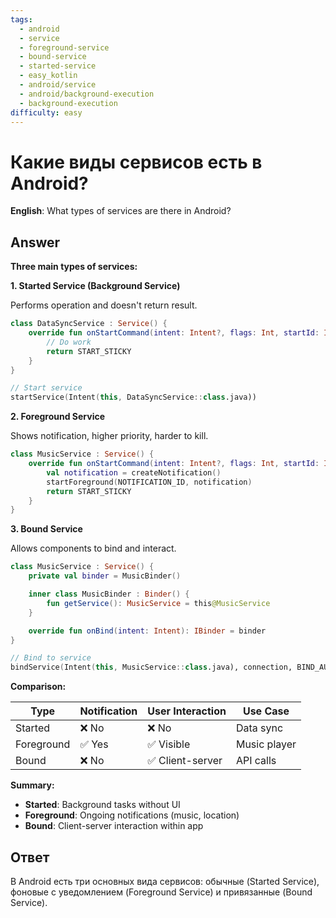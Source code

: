 ```yaml
---
tags:
  - android
  - service
  - foreground-service
  - bound-service
  - started-service
  - easy_kotlin
  - android/service
  - android/background-execution
  - background-execution
difficulty: easy
---
```


# Какие виды сервисов есть в Android?

**English**: What types of services are there in Android?

## Answer

**Three main types of services:**

**1. Started Service (Background Service)**

Performs operation and doesn't return result.

```kotlin
class DataSyncService : Service() {
    override fun onStartCommand(intent: Intent?, flags: Int, startId: Int): Int {
        // Do work
        return START_STICKY
    }
}

// Start service
startService(Intent(this, DataSyncService::class.java))
```

**2. Foreground Service**

Shows notification, higher priority, harder to kill.

```kotlin
class MusicService : Service() {
    override fun onStartCommand(intent: Intent?, flags: Int, startId: Int): Int {
        val notification = createNotification()
        startForeground(NOTIFICATION_ID, notification)
        return START_STICKY
    }
}
```

**3. Bound Service**

Allows components to bind and interact.

```kotlin
class MusicService : Service() {
    private val binder = MusicBinder()

    inner class MusicBinder : Binder() {
        fun getService(): MusicService = this@MusicService
    }

    override fun onBind(intent: Intent): IBinder = binder
}

// Bind to service
bindService(Intent(this, MusicService::class.java), connection, BIND_AUTO_CREATE)
```

**Comparison:**

| Type | Notification | User Interaction | Use Case |
|------|--------------|------------------|----------|
| Started | ❌ No | ❌ No | Data sync |
| Foreground | ✅ Yes | ✅ Visible | Music player |
| Bound | ❌ No | ✅ Client-server | API calls |

**Summary:**

- **Started**: Background tasks without UI
- **Foreground**: Ongoing notifications (music, location)
- **Bound**: Client-server interaction within app

## Ответ

В Android есть три основных вида сервисов: обычные (Started Service), фоновые с уведомлением (Foreground Service) и привязанные (Bound Service).

